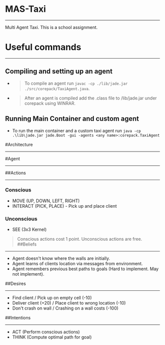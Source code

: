 # MAS-Taxi

---
Multi Agent Taxi. This is a school assignment. 


# Useful commands

---
## Compiling and setting up an agent
- >To compile an agent run ``javac -cp ./lib/jade.jar ./src/corepack/TaxiAgent.java``.
- >After an agent is compiled add the .class file to /lib/jade.jar under corepack using WINRAR.

## Running Main Container and custom agent
- To run the main container and a custom taxi agent run ``java -cp .\lib\jade.jar jade.Boot -gui -agents <any name>:corepack.TaxiAgent``


#Architecture

---

#Agent

---

##Actions

---
### Conscious
- MOVE (UP, DOWN, LEFT, RIGHT)
- INTERACT (PICK, PLACE) - Pick up and place client
### Unconscious
- SEE (3x3 Kernel)

>Conscious actions cost 1 point. Unconscious actions are free.
##Beliefs

---
- Agent doesn't know where the walls are initially.
- Agent learns of clients location via messages from environment.
- Agent remembers previous best paths to goals (Hard to implement. May not implement).

##Desires

---
- Find client / Pick up on empty cell (-10)
- Deliver client (+20) / Place client to wrong location (-10)
- Don't crash on wall / Crashing on a wall costs (-100)

##Intentions

---
- ACT
  (Perform conscious actions)
- THINK
  (Compute optimal path for goal)




